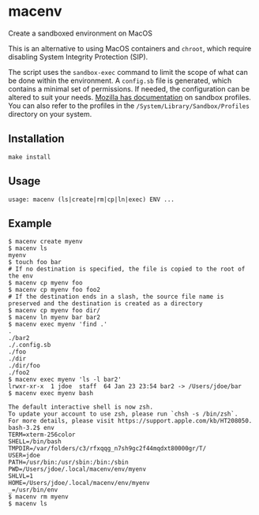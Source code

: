# macenv
Create a sandboxed environment on MacOS

This is an alternative to using MacOS containers and `chroot`, which require disabling System Integrity Protection (SIP).

The script uses the `sandbox-exec` command to limit the scope of what can be done within the environment. A `config.sb` file is generated, which contains a minimal set of permissions. If needed, the configuration can be altered to suit your needs. [Mozilla has documentation](https://wiki.mozilla.org/Sandbox/OS_X_Rule_Set) on sandbox profiles. You can also refer to the profiles in the `/System/Library/Sandbox/Profiles` directory on your system.
## Installation
```
make install
```
## Usage
```
usage: macenv (ls|create|rm|cp|ln|exec) ENV ...
```
## Example
```
$ macenv create myenv
$ macenv ls
myenv
$ touch foo bar
# If no destination is specified, the file is copied to the root of the env
$ macenv cp myenv foo
$ macenv cp myenv foo foo2
# If the destination ends in a slash, the source file name is preserved and the destination is created as a directory
$ macenv cp myenv foo dir/
$ macenv ln myenv bar bar2
$ macenv exec myenv 'find .'
.
./bar2
./.config.sb
./foo
./dir
./dir/foo
./foo2
$ macenv exec myenv 'ls -l bar2'
lrwxr-xr-x  1 jdoe  staff  64 Jan 23 23:54 bar2 -> /Users/jdoe/bar
$ macenv exec myenv bash

The default interactive shell is now zsh.
To update your account to use zsh, please run `chsh -s /bin/zsh`.
For more details, please visit https://support.apple.com/kb/HT208050.
bash-3.2$ env
TERM=xterm-256color
SHELL=/bin/bash
TMPDIR=/var/folders/c3/rfxqqg_n7sh9gc2f44mqdxt80000gr/T/
USER=jdoe
PATH=/usr/bin:/usr/sbin:/bin:/sbin
PWD=/Users/jdoe/.local/macenv/env/myenv
SHLVL=1
HOME=/Users/jdoe/.local/macenv/env/myenv
_=/usr/bin/env
$ macenv rm myenv
$ macenv ls
```
